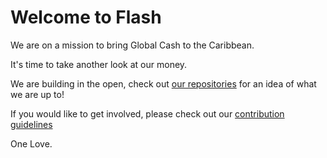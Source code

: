 # Welcome to Flash

We are on a mission to bring Global Cash to the Caribbean.

It's time to take another look at our money.

We are building in the open, check out [our repositories](https://github.com/orgs/lnflash/repositories) for an idea of what we are up to! 

If you would like to get involved, please check out our [contribution guidelines](https://github.com/lnflash/.github/blob/main/contributing.md)

One Love.
